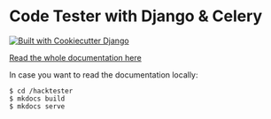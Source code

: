 # Code Tester with Django & Celery

[![Built with Cookiecutter Django](https://img.shields.io/badge/built%20with-Cookiecutter%20Django-ff69b4.svg)](https://github.com/pydanny/cookiecutter-django/)


[Read the whole documentation here](docs/index.md)

In case you want to read the documentation locally:

```
$ cd /hacktester
$ mkdocs build
$ mkdocs serve
```
